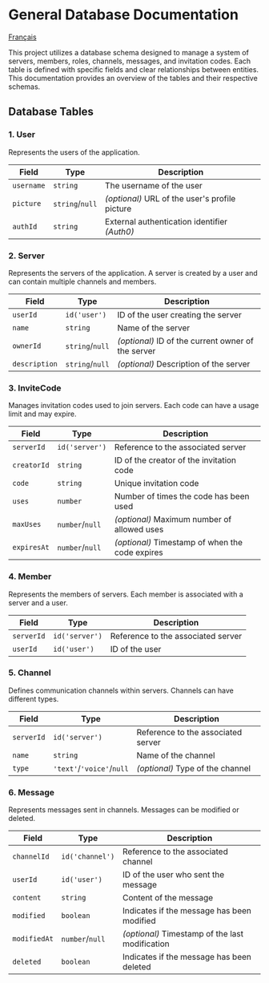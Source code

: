 # General Database Documentation

[Français](../../fr/convex/README.md)

This project utilizes a database schema designed to manage a system of servers, members, roles, channels, messages, and invitation codes. Each table is defined with specific fields and clear relationships between entities. This documentation provides an overview of the tables and their respective schemas.

## Database Tables

### 1. User

Represents the users of the application.

| Field      | Type            | Description                                    |
| ---------- | --------------- | ---------------------------------------------- |
| `username` | `string`        | The username of the user                       |
| `picture`  | `string`/`null` | _(optional)_ URL of the user's profile picture |
| `authId`   | `string`        | External authentication identifier _(Auth0)_   |

### 2. Server

Represents the servers of the application. A server is created by a user and can contain multiple channels and members.

| Field         | Type            | Description                                        |
| ------------- | --------------- | -------------------------------------------------- |
| `userId`      | `id('user')`    | ID of the user creating the server                 |
| `name`        | `string`        | Name of the server                                 |
| `ownerId`     | `string`/`null` | _(optional)_ ID of the current owner of the server |
| `description` | `string`/`null` | _(optional)_ Description of the server             |

### 3. InviteCode

Manages invitation codes used to join servers. Each code can have a usage limit and may expire.

| Field       | Type            | Description                                     |
| ----------- | --------------- | ----------------------------------------------- |
| `serverId`  | `id('server')`  | Reference to the associated server              |
| `creatorId` | `string`        | ID of the creator of the invitation code        |
| `code`      | `string`        | Unique invitation code                          |
| `uses`      | `number`        | Number of times the code has been used          |
| `maxUses`   | `number`/`null` | _(optional)_ Maximum number of allowed uses     |
| `expiresAt` | `number`/`null` | _(optional)_ Timestamp of when the code expires |

### 4. Member

Represents the members of servers. Each member is associated with a server and a user.

| Field      | Type           | Description                        |
| ---------- | -------------- | ---------------------------------- |
| `serverId` | `id('server')` | Reference to the associated server |
| `userId`   | `id('user')`   | ID of the user                     |

### 5. Channel

Defines communication channels within servers. Channels can have different types.

| Field      | Type                      | Description                        |
| ---------- | ------------------------- | ---------------------------------- |
| `serverId` | `id('server')`            | Reference to the associated server |
| `name`     | `string`                  | Name of the channel                |
| `type`     | `'text'`/`'voice'`/`null` | _(optional)_ Type of the channel   |

### 6. Message

Represents messages sent in channels. Messages can be modified or deleted.

| Field        | Type            | Description                                     |
| ------------ | --------------- | ----------------------------------------------- |
| `channelId`  | `id('channel')` | Reference to the associated channel             |
| `userId`     | `id('user')`    | ID of the user who sent the message             |
| `content`    | `string`        | Content of the message                          |
| `modified`   | `boolean`       | Indicates if the message has been modified      |
| `modifiedAt` | `number`/`null` | _(optional)_ Timestamp of the last modification |
| `deleted`    | `boolean`       | Indicates if the message has been deleted       |
